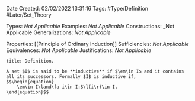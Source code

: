 <div class="topSpace"></div>

Date Created: 02/02/2022 13:31:16
Tags: #Type/Definition #Later/Set_Theory

Types: <i>Not Applicable</i>
Examples: <i>Not Applicable</i>
Constructions: _Not Applicable
Generalizations: <i>Not Applicable</i>

Properties: [[Principle of Ordinary Induction]]
Sufficiencies: <i>Not Applicable</i>
Equivalences: <i>Not Applicable</i>
Justifications: <i>Not Applicable</i>

``` ad-Definition
title: Definition.

A set $I$ is said to be **inductive** if $\em\in I$ and it contains all its successors. Formally $I$ is inductive if,
$$\begin{equation}
    \em\in I\land\fa i\in I:S\l(i\r)\in I.
\end{equation}$$

```
